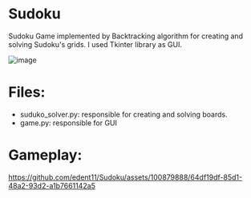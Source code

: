 # Sudoku

Sudoku Game implemented by Backtracking algorithm for creating and solving Sudoku's grids.
I used Tkinter library as GUI.

![image](https://github.com/edent11/Sudoku/assets/100879888/c807841a-ddff-4dfb-b167-1e0e00b9ad22)


# Files:

- suduko_solver.py: responsible for creating and solving boards.
- game.py: responsible for GUI


# Gameplay:

https://github.com/edent11/Sudoku/assets/100879888/64df19df-85d1-48a2-93d2-a1b7661142a5



